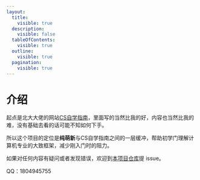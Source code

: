 ```yaml
---
layout:
  title:
    visible: true
  description:
    visible: false
  tableOfContents:
    visible: true
  outline:
    visible: true
  pagination:
    visible: true
---
```


# 介绍

起点是北大大佬的网站[CS自学指南](https://csdiy.wiki/)，里面写的当然比我的好，内容也当然比我的难，没有基础去看的话可能不知如何下手。

所以这个项目的定位是**纯萌新**与CS自学指南之间的一层缓冲，帮助初学门理解计算机专业的大致框架，减少刚入门时的阻力。

如果对任何内容有疑问或者发现错误，欢迎到[本项目仓库](https://github.com/Luv-Ray/Hello-World)提 issue。

QQ：1804945755
